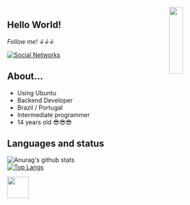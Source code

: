 <a href="https://gifer.com/en/Dtf">
    <img align="right" src="https://i.gifer.com/EgUv.gif" width=25% height=20% />
  </a>
  
  ## Hello World! 
  
  <i display="inline-block">Follow me! ↓↓↓</i>
  
  [![Social Networks](https://img.shields.io/badge/Social-Networks-green)](https://linktr.ee/LucasBenvindo) 
  
  
  ## About...
  - Using Ubuntu
  - Backend Developer
  - Brazil / Portugal 
  - Intermediate programmer
  - 14 years old 😎😎😎
  
  ## Languages and status
  
  ![Anurag's github stats](https://github-readme-stats.vercel.app/api?username=Lucas-sudo&show_icons=true&theme=dark)<br/>
  [![Top Langs](https://github-readme-stats.vercel.app/api/top-langs/?username=Lucas-sudo&show_icons=true&theme=dark)](https://github.com/anuraghazra/github-readme-stats)
  
  <img align="left" height="50" width="50" src="https://i.gifer.com/3EqV.gif"></img>
